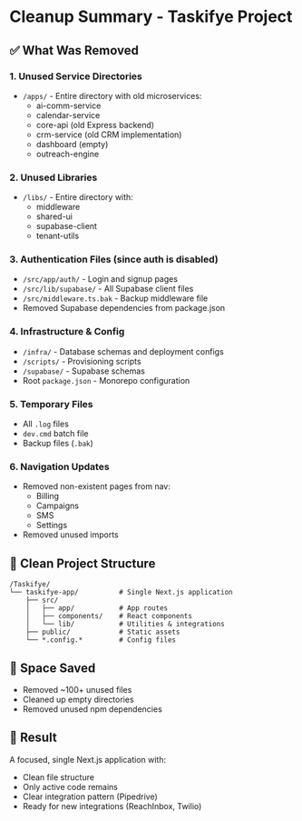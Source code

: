 # Cleanup Summary - Taskifye Project

## ✅ What Was Removed

### 1. **Unused Service Directories**
- `/apps/` - Entire directory with old microservices:
  - ai-comm-service
  - calendar-service
  - core-api (old Express backend)
  - crm-service (old CRM implementation)
  - dashboard (empty)
  - outreach-engine

### 2. **Unused Libraries**
- `/libs/` - Entire directory with:
  - middleware
  - shared-ui
  - supabase-client
  - tenant-utils

### 3. **Authentication Files** (since auth is disabled)
- `/src/app/auth/` - Login and signup pages
- `/src/lib/supabase/` - All Supabase client files
- `/src/middleware.ts.bak` - Backup middleware file
- Removed Supabase dependencies from package.json

### 4. **Infrastructure & Config**
- `/infra/` - Database schemas and deployment configs
- `/scripts/` - Provisioning scripts
- `/supabase/` - Supabase schemas
- Root `package.json` - Monorepo configuration

### 5. **Temporary Files**
- All `.log` files
- `dev.cmd` batch file
- Backup files (`.bak`)

### 6. **Navigation Updates**
- Removed non-existent pages from nav:
  - Billing
  - Campaigns
  - SMS
  - Settings
- Removed unused imports

## 📁 Clean Project Structure

```
/Taskifye/
└── taskifye-app/          # Single Next.js application
    ├── src/
    │   ├── app/           # App routes
    │   ├── components/    # React components
    │   └── lib/           # Utilities & integrations
    ├── public/            # Static assets
    └── *.config.*         # Config files
```

## 💾 Space Saved
- Removed ~100+ unused files
- Cleaned up empty directories
- Removed unused npm dependencies

## 🎯 Result
A focused, single Next.js application with:
- Clean file structure
- Only active code remains
- Clear integration pattern (Pipedrive)
- Ready for new integrations (ReachInbox, Twilio)